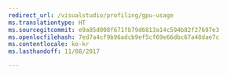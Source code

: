 ```yaml
---
redirect_url: /visualstudio/profiling/gpu-usage
ms.translationtype: HT
ms.sourcegitcommit: e9a05d008f671fb79d6813a14c594b82f27697e3
ms.openlocfilehash: 7ed7a4cf9b96adcb9ef5cf69e66dbc67a48dae7c
ms.contentlocale: ko-kr
ms.lasthandoff: 11/08/2017

---
```

